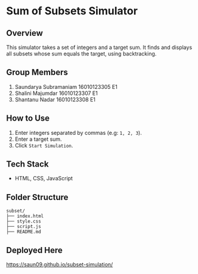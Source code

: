 # Sum of Subsets Simulator

##  Overview
This simulator takes a set of integers and a target sum. It finds and displays all subsets whose sum equals the target, using backtracking.

## Group Members
1. Saundarya Subramaniam 16010123305 E1
2. Shalini Majumdar 16010123307 E1
3. Shantanu Nadar 16010123308 E1


## How to Use
1. Enter integers separated by commas (e.g: `1, 2, 3`).
2. Enter a target sum.
3. Click `Start Simulation`.

##  Tech Stack
- HTML, CSS, JavaScript

## Folder Structure

```text
subset/
├── index.html         
├── style.css         
├── script.js          
├── README.md         
```

## Deployed Here
 https://saun09.github.io/subset-simulation/

 
